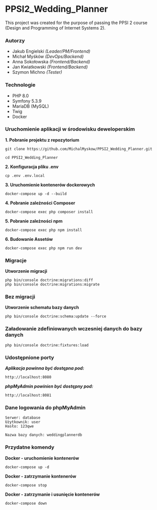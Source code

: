 # PPSI2_Wedding_Planner
This project was created for the purpose of passing the PPSI 2 course (Design and Programming of Internet Systems 2).

### Autorzy

* Jakub Engielski *(Leader/PM/Frontend)*
* Michał Myśków *(DevOps/Backend)*
* Anna Sokołowska *(Frontend/Backend)*
* Jan Kwiatkowski *(Frontend/Backend)*
* Szymon Michno *(Tester)*

### Technologie 

* PHP 8.0
* Symfony 5.3.9
* MariaDB (MySQL)
* Twig
* Docker

### Uruchomienie aplikacji w środowisku deweloperskim

**1. Pobranie projektu z repozytorium**
```
git clone https://github.com/MichalMyskow/PPSI2_Wedding_Planner.git
```

```
cd PPSI2_Wedding_Planner
```

**2. Konfiguracja pliku .env**
```
cp .env .env.local
```

**3. Uruchomienie kontenerów dockerowych**
```
docker-compose up -d --build
```

**4. Pobranie zależności Composer**
```
docker-compose exec php composer install
```

**5. Pobranie zależności npm**
```
docker-compose exec php npm install
```

**6. Budowanie Assetów**
```
docker-compose exec php npm run dev
```

### Migracje
**Utworzenie migracji**
```
php bin/console doctrine:migrations:diff
php bin/console doctrine:migrations:migrate
```

### Bez migracji
**Utworzenie schematu bazy danych**
```
php bin/console doctrine:schema:update --force
```

### Załadowanie zdefiniowanych wczesniej danych do bazy danych
```
php bin/console doctrine:fixtures:load
```

### Udostępnione porty

***Aplikacja powinna być dostępna pod:***
```
http://localhost:8080
```

***phpMyAdmin powinien być dostępny pod:***
```
http://localhost:8081
```

### Dane logowania do phpMyAdmin
```
Serwer: database
Użytkownik: user
Hasło: 123qwe

Nazwa bazy danych: weddingplannerdb
```

### Przydatne komendy
**Docker - uruchomienie kontenerów**
```
docker-compose up -d
```

**Docker - zatrzymanie kontenerów**
```
docker-compose stop
```

**Docker - zatrzymanie i usunięcie kontenerów**
```
docker-compose down
```
